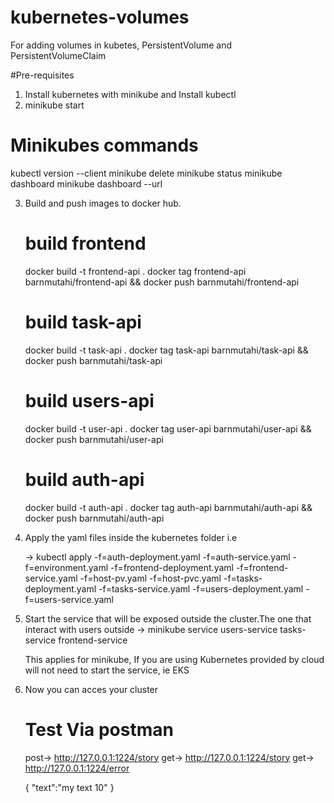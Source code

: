 # kubernetes-volumes
For adding volumes in kubetes, PersistentVolume and PersistentVolumeClaim

#Pre-requisites 

1. Install kubernetes with minikube and Install kubectl
2. minikube start 

# Minikubes commands
 kubectl version --client
 minikube delete
 minikube status
 minikube dashboard
 minikube dashboard --url

 3. Build and push images to docker hub.
    
    # build frontend
    docker build -t frontend-api .
    docker tag frontend-api barnmutahi/frontend-api && docker push barnmutahi/frontend-api

    # build task-api
    docker build -t task-api .
    docker tag task-api barnmutahi/task-api && docker push barnmutahi/task-api

    # build users-api
    docker build -t user-api .
    docker tag user-api barnmutahi/user-api && docker push barnmutahi/user-api

    # build auth-api
    docker build -t auth-api .
    docker tag auth-api barnmutahi/auth-api && docker push barnmutahi/auth-api


    <!-- # build frontend
    docker build -t kube-networking-frontend-app .
    docker tag kube-networking-frontend-app barnmutahi/kube-networking-frontend-app && docker push barnmutahi/kube-networking-frontend-app

    # build tasks-api
    docker build -t kube-networking-tasks-app .
    docker tag kube-networking-tasks-app barnmutahi/kube-networking-tasks-app && docker push barnmutahi/kube-networking-tasks-app

    # build users-api
    docker build -t kube-networking-users-app .
    docker tag kube-networking-users-app barnmutahi/kube-networking-users-app && docker push barnmutahi/kube-networking-users-app

    # build auth-api
    docker build -t kube-networking-auth-app .
    docker tag kube-networking-auth-app barnmutahi/kube-networking-auth-app && docker push barnmutahi/kube-networking-auth-app -->


 4. Apply the yaml files inside the kubernetes folder i.e
     
     -> kubectl apply -f=auth-deployment.yaml -f=auth-service.yaml -f=environment.yaml -f=frontend-deployment.yaml -f=frontend-service.yaml -f=host-pv.yaml -f=host-pvc.yaml -f=tasks-deployment.yaml -f=tasks-service.yaml -f=users-deployment.yaml -f=users-service.yaml

 5. Start the service that will be exposed outside the cluster.The one that interact with users outside
     ->  minikube service users-service tasks-service frontend-service

      This applies for minikube, If you are using Kubernetes provided by cloud will not need to start the service, ie EKS 
 6. Now you can acces your cluster     

     # Test Via postman 
    post-> http://127.0.0.1:1224/story
    get-> http://127.0.0.1:1224/story
    get-> http://127.0.0.1:1224/error

     {
   "text":"my text 10" 
      }
